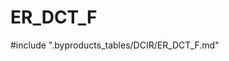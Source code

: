 # ER_DCT_F

<!-- ATTENTION : Ne pas supprimer ou modifier la ligne ci-dessous -->
#include ".byproducts_tables/DCIR/ER_DCT_F.md"
<!-- ATTENTION : Ne pas supprimer ou modifier la ligne ci-dessus -->
